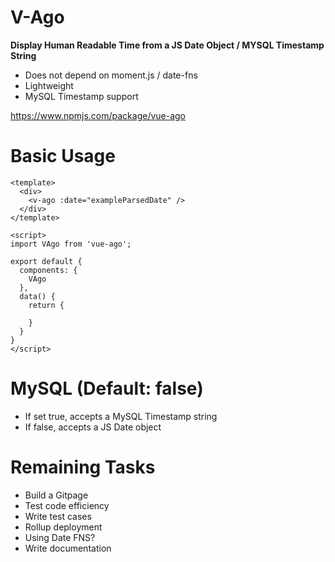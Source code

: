 # V-Ago

**Display Human Readable Time from a JS Date Object / MYSQL Timestamp String**

- Does not depend on moment.js / date-fns
- Lightweight
- MySQL Timestamp support

 https://www.npmjs.com/package/vue-ago

# Basic Usage

```
<template>
  <div>
    <v-ago :date="exampleParsedDate" />
  </div>
</template>

<script>
import VAgo from 'vue-ago';

export default {
  components: {
    VAgo
  },
  data() {
    return {
      
    }
  }
}
</script>
```

# MySQL (Default: false)

- If set true, accepts a MySQL Timestamp string
- If false, accepts a JS Date object

# Remaining Tasks

- Build a Gitpage
- Test code efficiency
- Write test cases
- Rollup deployment
- Using Date FNS?
- Write documentation
